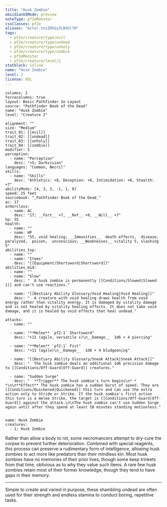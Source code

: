 ```yaml
---
title: "Husk Zombie"
obsidianUIMode: preview
noteType: pf2eMonster
cssClasses: pf2e
aliases: "Actor.tncZDhGy3LB4UllM" 
tags:
  - pf2e/creature/type/evil
  - pf2e/creature/type/undead
  - pf2e/creature/type/unholy
  - pf2e/creature/type/zombie
  - pf2eMonster
  - pf2e/creature/level/2
statblock: inline
name: "Husk Zombie"
level: 2
license: OGL
---
```


```statblock
columns: 2
forcecolumns: true
layout: Basic Pathfinder 2e Layout
source: "Pathfinder Book of the Dead"
name: "Husk Zombie"
level: "Creature 2"

alignment: ""
size: "Medium"
trait_01: [[evil]]
trait_02: [[undead]]
trait_03: [[unholy]]
trait_04: [[zombie]]
modifier: 5
perception:
  - name: "Perception"
    desc: "+5; Darkvision"
languages: "Common, Necril"
skills:
  - name: "Skills"
    desc: "Athletics: +8, Deception: +6, Intimidation: +6, Stealth: +7"
abilityMods: [4, 3, 3, -1, 1, 0]
speed: 25 feet
sourcebook: "_Pathfinder Book of the Dead_"
ac: 17
armorclass:
  - name: AC
    desc: "17; __Fort__ +7, __Ref__ +9, __Will__ +7"
hp: 55
health:
  - name: ""
  - name: HP
    desc: "55, void healing; __Immunities__  death effects,  disease,  paralyzed,  poison,  unconscious; __Weaknesses__ vitality 5, slashing 5"
abilities_top:
  - name: ""
  - name: "Items"
    desc: "[[Equipment/Shortsword|Shortsword]]"
abilities_mid:
  - name: ""
  - name: "Slow"
    desc: "  A husk zombie is permanently [[Conditions/Slowed|Slowed 1]] and can't use reactions."

  - name: "[[Bestiary Ability Glossary/Void Healing|Void Healing]]"
    desc: "  A creature with void healing draws health from void energy rather than vitality energy. It is damaged by vitality damage and is not healed by vitality healing effects. It does not take void damage, and it is healed by void effects that heal undead."

attacks:
  - name: ""

  - name: "**Melee** `pf2:1` Shortsword"
    desc: "+11 (agile, versatile s)\n__Damage__  1d6 + 4 piercing"

  - name: "**Melee** `pf2:1` Fist"
    desc: "+11 (agile)\n__Damage__  1d8 + 4 bludgeoning"

  - name: "[[Bestiary Ability Glossary/Sneak Attack|Sneak Attack]]"
    desc: "  The husk zombie deals an additional 1d6 precision damage to [[Conditions/Off-Guard|Off-Guard]] creatures."

  - name: "Sudden Surge"
    desc: "  **Trigger** The husk zombie's turn begins\n* * *\n\n**Effect** The husk zombie has a sudden burst of speed. They are [[Conditions/Quickened|Quickened]] this turn and can use the extra action only to Stride or Strike. If the husk zombie's first action this turn is a melee Strike, the target is [[Conditions/Off-Guard|Off-Guard]] against the attack.\n\nThe husk zombie can't use Sudden Surge again until after they spend at least 10 minutes standing motionless."
 
```

```encounter-table
name: Husk Zombie
creatures:
  - 1: Husk Zombie
```



Rather than allow a body to rot, some necromancers attempt to dry-cure the corpse to prevent further deterioration. Combined with special reagents, this process can preserve a rudimentary form of intelligence, allowing husk zombies to act more like predators than their mindless kin. Most husk zombies have no memories of their prior lives, though some keep trinkets from that time, oblivious as to why they value such items. A rare few husk zombies retain most of their former knowledge, though they tend to have gaps in their memory.

* * *

Simple to create and varied in purpose, these shambling undead are often used for their strength and endless stamina to conduct boring, repetitive tasks.
